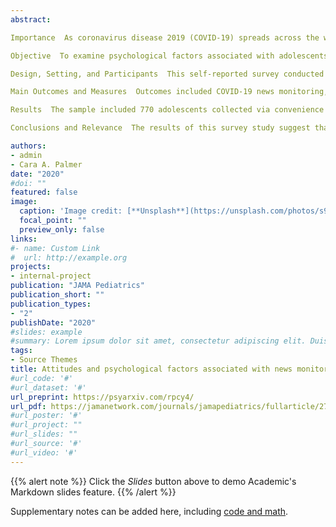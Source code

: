 ```yaml
---
abstract: 

Importance  As coronavirus disease 2019 (COVID-19) spreads across the world, it is critical to understand the psychological factors associated with pandemic-related behaviors. This perspecitve may be especially important to study among adolescents, who are less likely to experience severe symptoms but contribute to the spread of the virus.

Objective  To examine psychological factors associated with adolescents’ behaviors during the COVID-19 pandemic.

Design, Setting, and Participants  This self-reported survey conducted from March 20 to 22, 2020, recruited a population-based sample of adolescents via social media to complete an anonymous survey. Participants were eligible if they had internet access, lived in the United States, and were aged 13 to 18 years.

Main Outcomes and Measures  Outcomes included COVID-19 news monitoring, social distancing, disinfecting, and hoarding behaviors during the 7 days after the United States declared a national emergency. The psychological factors were attitudes about COVID-19 severity, social responsibility values, social trust, and self-interest. The a priori hypotheses were that greater attitudes about the severity of COVID-19, greater social responsibility, and greater social trust would be associated with greater news monitoring, social distancing, and disinfecting, whereas greater self-interest would be associated with more hoarding.

Results  The sample included 770 adolescents collected via convenience sampling (mean [SD] age, 16.3 [1.1] years; 575 girls [74.7%]). Many teens reported not engaging in pure social distancing (528 [68.6%]), but they were monitoring the news (688 [89.4%]) and disinfecting daily (676 [87.8%]). Some teens reported hoarding (152 [19.7%]). Attitudes about the greater severity of COVID-19 were associated with more social distancing (β = 0.18; 95% CI = 0.10 to 0.25), disinfecting (β = 0.16; 95% CI = 0.08 to 0.23), and news monitoring (β = 0.26; 95% CI = 0.18 to 0.33) but also more hoarding (β = 0.08; 95% CI = 0.01 to 0.16). Greater social responsibility was associated with more disinfecting (β = 0.24; 95% CI = 0.17 to 0.32) and news monitoring (β = 0.14; 95% CI = 0.07 to 0.22) and less hoarding (β = −0.07; 95% CI = −0.14 to −0.01). Greater self-interest values were associated with less social distancing (β = −0.08; 95% CI = −0.15 to −0.01) and more hoarding (β = 0.08; 95% CI = 0.01 to 0.15). Greater social trust was associated with less hoarding (β = −0.09; 95% CI, −0.16 to −0.02).

Conclusions and Relevance  The results of this survey study suggest that emphasizing the severity of COVID-19 and the social implications of pandemic-related behaviors may be important for teens, particularly for those who are not following preventive health behaviors or who are engaging in hoarding.

authors:
- admin
- Cara A. Palmer
date: "2020"
#doi: ""
featured: false
image:
  caption: 'Image credit: [**Unsplash**](https://unsplash.com/photos/s9CC2SKySJM)'
  focal_point: ""
  preview_only: false
links:
#- name: Custom Link
#  url: http://example.org
projects:
- internal-project
publication: "JAMA Pediatrics"
publication_short: ""
publication_types:
- "2"
publishDate: "2020"
#slides: example
#summary: Lorem ipsum dolor sit amet, consectetur adipiscing elit. Duis posuere tellus ac convallis placerat. #Proin tincidunt magna sed ex sollicitudin condimentum.
tags:
- Source Themes
title: Attitudes and psychological factors associated with news monitoring, social distancing, disinfecting, and hoarding behaviors among US adolescents during the Coronavirus-19 pandemic 
#url_code: '#'
#url_dataset: '#'
url_preprint: https://psyarxiv.com/rpcy4/
url_pdf: https://jamanetwork.com/journals/jamapediatrics/fullarticle/2767276
#url_poster: '#'
#url_project: ""
#url_slides: ""
#url_source: '#'
#url_video: '#'
---
```


{{% alert note %}}
Click the *Slides* button above to demo Academic's Markdown slides feature.
{{% /alert %}}

Supplementary notes can be added here, including [code and math](https://sourcethemes.com/academic/docs/writing-markdown-latex/).
